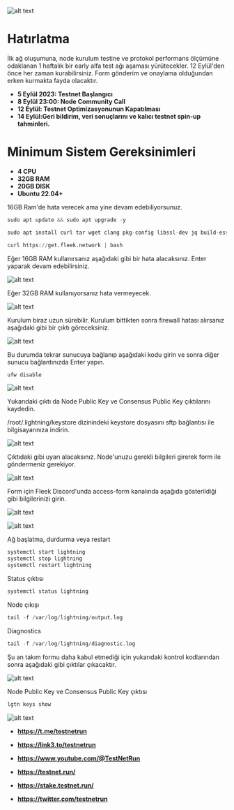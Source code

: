 ![alt text](https://i.hizliresim.com/6980i8v.png)

# Hatırlatma

İlk ağ oluşumuna, node kurulum testine ve protokol performans ölçümüne odaklanan 1 haftalık bir early alfa test ağı aşaması yürütecekler.
12 Eylül'den önce her zaman kurabilirsiniz. Form gönderim ve onaylama olduğundan erken kurmakta fayda olacaktır.

- **5 Eylül 2023: Testnet Başlangıcı** 
- **8 Eylül 23:00: Node Community Call**
- **12 Eylül: Testnet Optimizasyonunun Kapatılması**
- **14 Eylül:Geri bildirim, veri sonuçlarını ve kalıcı testnet spin-up tahminleri.**

# Minimum Sistem Gereksinimleri

- **4 CPU**
- **32GB RAM**
- **20GB DISK**
- **Ubuntu 22.04+**

16GB Ram'de hata verecek ama yine devam edebiliyorsunuz. 

```python
sudo apt update && sudo apt upgrade -y
```


```python
sudo apt install curl tar wget clang pkg-config libssl-dev jq build-essential bsdmainutils git make ncdu gcc git jq chrony liblz4-tool -y
```

```python
curl https://get.fleek.network | bash
```

Eğer 16GB RAM kullanırsanız aşağıdaki gibi bir hata alacaksınız. Enter yaparak devam edebilirsiniz.

![alt text](https://i.hizliresim.com/ad5gmgq.png)

Eğer 32GB RAM kullanıyorsanız hata vermeyecek.


![alt text](https://i.hizliresim.com/tqz27hc.png)

Kurulum biraz uzun sürebilir. Kurulum bittikten sonra firewall hatası alırsanız aşağıdaki gibi bir çıktı göreceksiniz.

![alt text](https://i.hizliresim.com/ol7tdnc.png)

Bu durumda tekrar sunucuya bağlanıp aşağıdaki kodu girin ve sonra diğer sunucu bağlantınızda Enter yapın.

```python
ufw disable
```

![alt text](https://i.hizliresim.com/d1rozv4.png)

Yukarıdaki çıktı da Node Public Key ve Consensus Public Key çıktılarını kaydedin. 

/root/.lightning/keystore dizinindeki keystore dosyasını sftp bağlantısı ile bilgisayarınıza indirin.

![alt text](https://i.hizliresim.com/m7k1ro4.png)



Çıktıdaki gibi uyarı alacaksınız. Node'unuzu gerekli bilgileri girerek form ile göndermeniz gerekiyor. 

![alt text](https://i.hizliresim.com/eg3om5z.png)

Form için Fleek Discord'unda access-form kanalında aşağıda gösterildiği gibi bilgilerinizi girin. 


![alt text](https://i.hizliresim.com/7rehvjp.png)

![alt text](https://i.hizliresim.com/p2ywll6.png)

Ağ başlatma, durdurma veya restart

```python
systemctl start lightning
systemctl stop lightning
systemctl restart lightning
```


Status çıktısı

```python
systemctl status lightning
```

Node çıkışı 

```python
tail -f /var/log/lightning/output.log
```

Diagnostics

```python
tail -f /var/log/lightning/diagnostic.log
```

Şu an takım formu daha kabul etmediği için yukarıdaki kontrol kodlarından sonra aşağıdaki gibi çıktılar çıkacaktır. 

![alt text](https://i.hizliresim.com/6dwtcob.png)


Node Public Key ve Consensus Public Key çıktısı

```python
lgtn keys show
```

![alt text](https://i.hizliresim.com/en9uqkx.png)



- **https://t.me/testnetrun**

- **https://link3.to/testnetrun**

- **https://www.youtube.com/@TestNetRun**

- **https://testnet.run/**

- **https://stake.testnet.run/**

- **https://twitter.com/testnetrun**





